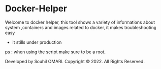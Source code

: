 # Docker-Helper
Welcome to docker helper, this tool shows a variety of informations about system ,containers and images related to docker, it makes troubleshooting easy
- it stills under production

ps : when using the script make sure to be a root.

Developed by Souhil OMARI. Copyright © 2022. All Rights Reserved.
